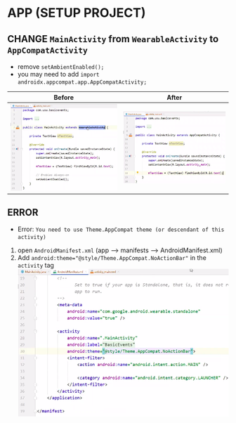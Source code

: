 # APP (SETUP PROJECT)

## CHANGE `MainActivity` from `WearableActivity` to  `AppCompatActivity`
* remove `setAmbientEnabled();`
* you may need to add `import androidx.appcompat.app.AppCompatActivity;`

| Before | After |
|--------|-------|
| ![mainActivity](mainactivity-before.png) | ![mainActivity](mainactivity-after.png)

## ERROR
* Error: `You need to use Theme.AppCompat theme (or descendant of this activity)`
1. open `AndroidManifest.xml` (app --> manifests --> AndroidManifest.xml)
2. Add `android:theme="@style/Theme.AppCompat.NoActionBar"` in the `activity` tag
![theme](theme.png)

